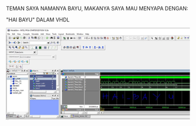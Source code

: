 TEMAN SAYA NAMANYA BAYU, MAKANYA SAYA MAU MENYAPA DENGAN:

"HAI BAYU" DALAM VHDL

<p align="center"><img src="https://github.com/GeraldoMartua/PraktikumPSD/blob/master/Modul%203/03_PSD_PG_01_Alfian%20Firmansyah_1706985874/capture1.JPG?raw=true"></p>
